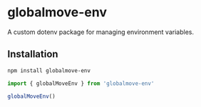 # globalmove-env

A custom dotenv package for managing environment variables.

## Installation

```bash
npm install globalmove-env
```

```javascript
import { globalMoveEnv } from 'globalmove-env'

globalMoveEnv()
```